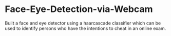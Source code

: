 # Face-Eye-Detection-via-Webcam
Built a face and eye detector using a haarcascade classifier which can be used to identify persons who have the intentions to cheat in an online exam.
